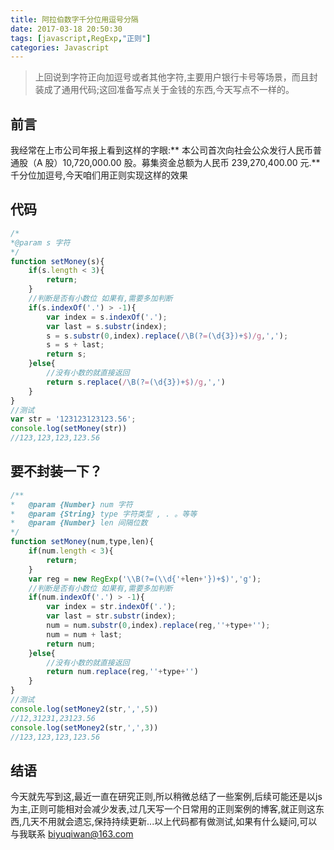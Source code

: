 ```yaml
---
title: 阿拉伯数字千分位用逗号分隔
date: 2017-03-18 20:50:30
tags: [javascript,RegExp,"正则"]
categories: Javascript
---
```

> 上回说到字符正向加逗号或者其他字符,主要用户银行卡号等场景，而且封装成了通用代码;这回准备写点关于金钱的东西,今天写点不一样的。

## 前言
我经常在上市公司年报上看到这样的字眼:** 本公司首次向社会公众发行人民币普通股（A 股）10,720,000.00 股。募集资金总额为人民币 239,270,400.00 元.** 千分位加逗号,今天咱们用正则实现这样的效果
<!-- more -->
## 代码
```javascript
/*
*@param s 字符
*/
function setMoney(s){
    if(s.length < 3){
        return;
    }
    //判断是否有小数位 如果有,需要多加判断
    if(s.indexOf('.') > -1){
        var index = s.indexOf('.');
        var last = s.substr(index);
        s = s.substr(0,index).replace(/\B(?=(\d{3})+$)/g,',');
        s = s + last;
        return s;
    }else{
        //没有小数的就直接返回
        return s.replace(/\B(?=(\d{3})+$)/g,',')
    }
}
//测试
var str = '123123123123.56';
console.log(setMoney(str))
//123,123,123,123.56
```

## 要不封装一下？
```javascript
/**
*   @param {Number} num 字符
*   @param {String} type 字符类型 , . 。等等
*   @param {Number} len 间隔位数
*/
function setMoney(num,type,len){
    if(num.length < 3){
        return;
    }
    var reg = new RegExp('\\B(?=(\\d{'+len+'})+$)','g');
    //判断是否有小数位 如果有,需要多加判断
    if(num.indexOf('.') > -1){
        var index = str.indexOf('.');
        var last = str.substr(index);
        num = num.substr(0,index).replace(reg,''+type+'');
        num = num + last;
        return num;
    }else{
        //没有小数的就直接返回
        return num.replace(reg,''+type+'')
    }
}
//测试
console.log(setMoney2(str,',',5))
//12,31231,23123.56
console.log(setMoney2(str,',',3))
//123,123,123,123.56
```
## 结语
今天就先写到这,最近一直在研究正则,所以稍微总结了一些案例,后续可能还是以js为主,正则可能相对会减少发表,过几天写一个日常用的正则案例的博客,就正则这东西,几天不用就会遗忘,保持持续更新...以上代码都有做测试,如果有什么疑问,可以与我联系 biyuqiwan@163.com

